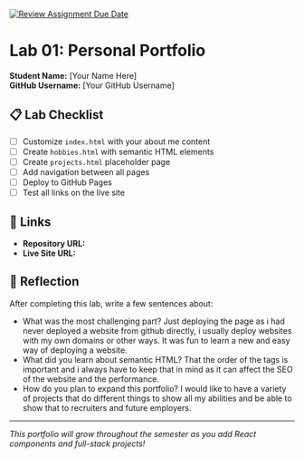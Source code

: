 [![Review Assignment Due Date](https://classroom.github.com/assets/deadline-readme-button-22041afd0340ce965d47ae6ef1cefeee28c7c493a6346c4f15d667ab976d596c.svg)](https://classroom.github.com/a/fEVZN0YI)
# Lab 01: Personal Portfolio

**Student Name:** [Your Name Here]  
**GitHub Username:** [Your GitHub Username]

## 📋 Lab Checklist

- [ ] Customize `index.html` with your about me content
- [ ] Create `hobbies.html` with semantic HTML elements  
- [ ] Create `projects.html` placeholder page
- [ ] Add navigation between all pages
- [ ] Deploy to GitHub Pages
- [ ] Test all links on the live site

## 🔗 Links

- **Repository URL:** 
- **Live Site URL:** 

## 📝 Reflection

After completing this lab, write a few sentences about:
- What was the most challenging part?
  Just deploying the page as i had never deployed a website from github directly, i usually deploy websites with my own domains or other ways. It was fun to learn a new and easy way of deploying a website. 
- What did you learn about semantic HTML?
  That the order of the tags is important and i always have to keep that in mind as it can affect the SEO of the website and the performance. 
- How do you plan to expand this portfolio?
  I would like to have a variety of projects that do different things to show all my abilities and be able to show that to recruiters and future employers. 



---

*This portfolio will grow throughout the semester as you add React components and full-stack projects!*